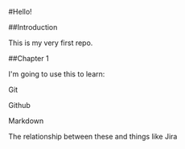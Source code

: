 #Hello!

##Introduction

This is my very first repo.

##Chapter 1

I'm going to use this to learn:

Git

Github

Markdown

The relationship between these and things like Jira
